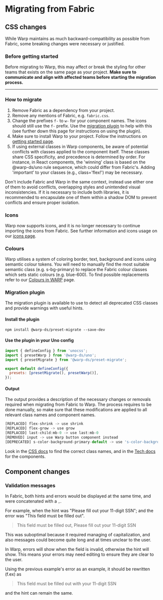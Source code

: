 # Migrating from Fabric

## CSS changes

While Warp maintains as much backward-compatibility as possible from Fabric,
some breaking changes were necessary or justified.

### Before getting started

Before migrating to Warp, this may affect or break the styling for other teams that exists on the same page as your project. **Make sure to communicate and align with affected teams before starting the migration process.**

---

### How to migrate

1. Remove Fabric as a dependency from your project.
2. Remove any mentions of Fabric, e.g. `fabric.css`.
3. Change the prefixes `f-` to `w-` for your component names. The icons should still use the `f-` prefix. Use the [migration plugin](https://github.com/warp-ds/preset-migrate) to help with this (see further down this page for instructions on using the plugin).
4. Make sure to install Warp to your project. Follow the instructions on [getting started page](/getting-started/developers/).
5. If using external classes in Warp components, be aware of potential conflicts with classes applied to the component itself. These classes share CSS specificity, and precedence is determined by order. For instance, in React components, the 'winning' class is based on the @warp-ds/uno rule sequence, which could differ from Fabric's. Adding 'important' to your classes (e.g., class='flex!') may be necessary.

Don't include Fabric and Warp in the same context, instead use either one of them to avoid conflicts, overlapping styles and unintended visual inconsistencies.
If it is necessary to include both libraries, it is recommended to encapsulate one of them within a shadow DOM to prevent conflicts and ensure proper isolation.

### Icons

Warp now supports icons, and it is no longer necessary to continue importing the icons from Fabric. See further information and icons usage on our [icons page](https://warp-ds.github.io/tech-docs/components/icons/).

### Colours

Warp utilises a system of coloring border, text, background and icons using semantic colour tokens. You will need to manually find the most suitable semantic class (e.g. s-bg-primary) to replace the Fabric colour classes which sets static colours (e.g. blue-600). To find possible replacements refer to our [Colours in WARP](https://warp-ds.github.io/colour-tokens-overview/) page.

### Migration plugin

The migration plugin is available to use to detect all deprecated CSS classes and provide warnings with useful hints.

#### Install the plugin

```shell
npm install @warp-ds/preset-migrate --save-dev
```

#### Use the plugin in your Uno config

```js
import { defineConfig } from 'unocss';
import { presetWarp } from '@warp-ds/uno';
import { presetMigrate } from '@warp-ds/preset-migrate';

export default defineConfig({
  presets: [presetMigrate(), presetWarp()],
});
```

#### Output

The output provides a description of the necessary changes or removals required when migrating from Fabric to Warp. The process requires to be done manually, so make sure that these modifications are applied to all relevant class names and component names.

```js
[REPLACED] flex-shrink -> use shrink
[REPLACED] flex-grow -> use grow
[REPLACED] last-child:mb-0 -> use last:mb-0
[REMOVED] input -> use Warp button component instead
[DEPRECATED] s-color-background-primary-default -> use 's-color-background-primary'
```

Look in the [CSS docs](https://warp-ds.github.io/css-docs/) to find the correct class names, and in the [Tech docs](https://warp-ds.github.io/tech-docs) for the components.

## Component changes

### Validation messages

In Fabric, both hints and errors would be displayed at the same time, and were concatenated with a `,`.

For example, when the hint was "Please fill out your 11-digit SSN"; and the error was "This field must be filled out".

> This field must be filled out, Please fill out your 11-digit SSN

This was suboptimal because it required managing of capitalization, and also messages could become quite long and at times unclear to the user.

In Warp, errors will show when the field is invalid, otherwise the hint will show. This means your errors may need editing to ensure they are clear to the user.

Using the previous example's error as an example, it should be rewritten (f.ex) as

> This field must be filled out with your 11-digit SSN

and the hint can remain the same.

<!--@include: ../colors.md-->
